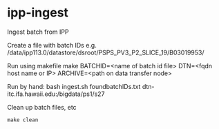 # ipp-ingest
Ingest batch from IPP

Create a file with batch IDs e.g.
    /data/ipp113.0/datastore/dsroot/PSPS_PV3_P2_SLICE_19/B03019953/

Run using makefile
    make BATCHID=\<name of batch id file\> DTN=\<fqdn host name or IP\> ARCHIVE=\<path on data transfer node\>

Run by hand:
    bash ingest.sh foundbatchIDs.txt dtn-itc.ifa.hawaii.edu:/bigdata/ps1/s27

Clean up batch files, etc

    make clean
